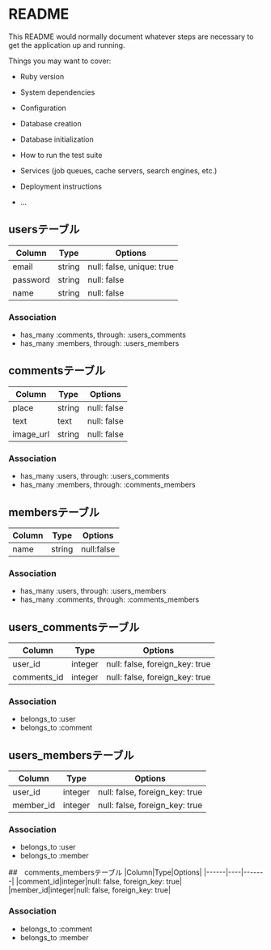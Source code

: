 # README

This README would normally document whatever steps are necessary to get the
application up and running.

Things you may want to cover:

* Ruby version

* System dependencies

* Configuration

* Database creation

* Database initialization

* How to run the test suite

* Services (job queues, cache servers, search engines, etc.)

* Deployment instructions

* ...

## usersテーブル
|Column|Type|Options|
|------|----|-------|
|email|string|null: false, unique: true|
|password|string|null: false|
|name|string|null: false|
### Association
- has_many :comments, through: :users_comments
- has_many :members, through: :users_members

## commentsテーブル
|Column|Type|Options|
|------|----|-------|
|place|string|null: false|
|text|text|null: false|
|image_url|string|null: false|
### Association
- has_many :users, through: :users_comments
- has_many :members, through: :comments_members

## membersテーブル
|Column|Type|Options|
|------|----|-------|
|name|string|null:false|
### Association
- has_many :users, through: :users_members
- has_many :comments, through: :comments_members

## users_commentsテーブル
|Column|Type|Options|
|------|----|-------|
|user_id|integer|null: false, foreign_key: true|
|comments_id|integer|null: false, foreign_key: true|
### Association
- belongs_to :user
- belongs_to :comment

## users_membersテーブル
|Column|Type|Options|
|------|----|-------|
|user_id|integer|null: false, foreign_key: true|
|member_id|integer|null: false, foreign_key: true|
### Association
- belongs_to :user
- belongs_to :member

##　comments_membersテーブル
|Column|Type|Options|
|------|----|-------|
|comment_id|integer|null: false, foreign_key: true|
|member_id|integer|null: false, foreign_key: true|
### Association
- belongs_to :comment
- belongs_to :member
